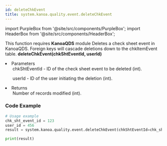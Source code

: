 ```yaml
---
id: deleteChkEvent
title: system.kanoa.quality.event.deleteChkEvent
---
```


import PurpleBox from '@site/src/components/PurpleBox';
import HeaderBox from '@site/src/components/HeaderBox';

<PurpleBox>This function requires <b>KanoaQDS</b> module</PurpleBox>
<HeaderBox header="Description">Deletes a check sheet event in KanoaQDS. Foreign keys will cascade deletions down to the chkItemEvent table.</HeaderBox>
<HeaderBox header="Syntax">
    <b>deleteChkEvent(chkShtEventId, userId)</b>
    <li> Parameters <br />
        <ul>chkShtEventId - ID of the check sheet event to be deleted (int).</ul>
        <ul>userId - ID of the user initiating the deletion (int).</ul>
    </li>
    <li> Returns <br />
        <ul>Number of records modified (int).</ul>
    </li>
</HeaderBox>

### Code Example
```python
# Usage example
chk_sht_event_id = 123
user_id = 456
result = system.kanoa.quality.event.deleteChkEvent(chkShtEventId=chk_sht_event_id, userId=user_id)

print(result)